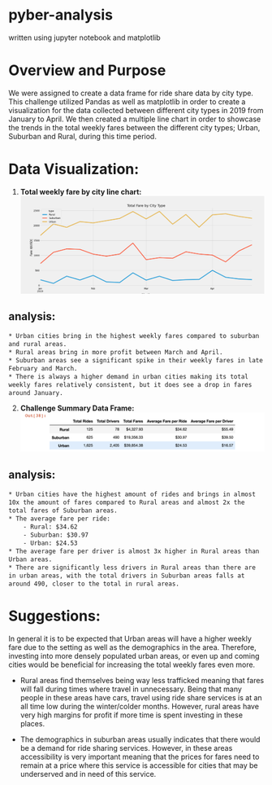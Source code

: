 # pyber-analysis
written using jupyter notebook and matplotlib

# Overview and Purpose
We were assigned to create a data frame for ride share data by city type.  This challenge utilized Pandas as well as matplotlib in order to create a visualization for the data collected between different city types in 2019 from January to April.  We then created a multiple line chart in order to showcase the trends in the total weekly fares between the different city types; Urban, Suburban and Rural, during this time period.

# Data Visualization: 

1) **Total weekly fare by city line chart:**
![Challenge_fare_summary](analysis/Challenge_fare_summary.png)
## analysis:
	* Urban cities bring in the highest weekly fares compared to suburban and rural areas.
	* Rural areas bring in more profit between March and April.
	* Suburban areas see a significant spike in their weekly fares in late February and March.
	* There is always a higher demand in urban cities making its total weekly fares relatively consistent, but it does see a drop in fares around January.


2) **Challenge Summary Data Frame:**
![summary_df_chal](analysis/summary_df_chal.png)
## analysis:
	* Urban cities have the highest amount of rides and brings in almost 10x the amount of fares compared to Rural areas and almost 2x the total fares of Suburban areas.
	* The average fare per ride:
		- Rural: $34.62
		- Suburban: $30.97
		- Urban: $24.53
	* The average fare per driver is almost 3x higher in Rural areas than Urban areas.
	* There are significantly less drivers in Rural areas than there are in urban areas, with the total drivers in Suburban areas falls at around 490, closer to the total in rural areas.

# Suggestions:

In general it is to be expected that Urban areas will have a higher weekly fare due to the setting as well as the demographics in the area.  Therefore, investing into more densely populated urban areas, or even up and coming cities would be beneficial for increasing the total weekly fares even more.

* Rural areas find themselves being way less trafficked meaning that fares will fall during times where travel in unnecessary.  Being that many people in these areas have cars, travel using ride share services is at an all time low during the winter/colder months.  However, rural areas have very high margins for profit if more time is spent investing in these places.

* The demographics in suburban areas usually indicates that there would be a demand for ride sharing services.  However, in these areas accessibility is very important meaning that the prices for fares need to remain at a price where this service is accessible for cities that may be underserved and in need of this service.
